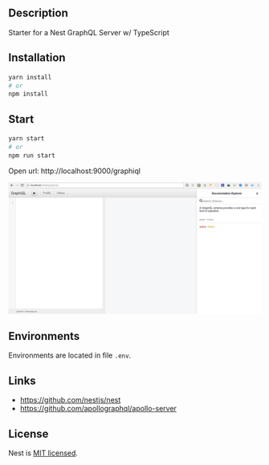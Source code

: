 ## Description

Starter for a Nest GraphQL Server w/ TypeScript

## Installation

```bash
yarn install
# or
npm install
```

## Start

```bash
yarn start
# or
npm run start
```

Open url: http://localhost:9000/graphiql

![](.README/2018-02-17-15-39-30.png)

## Environments

Environments are located in file `.env`.

## Links

- https://github.com/nestjs/nest
- https://github.com/apollographql/apollo-server

## License

Nest is [MIT licensed](LICENSE).

